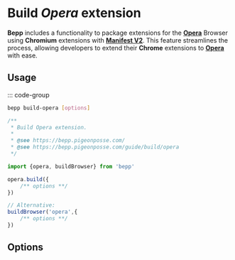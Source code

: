 # Build _Opera_ extension

**Bepp** includes a functionality to package extensions for the [**Opera**](https://www.opera.com/) Browser using **Chromium** extensions with [**Manifest V2**](https://developer.chrome.com/docs/extensions/mv2). This feature streamlines the process, allowing developers to extend their **Chrome** extensions to [**Opera**](https://www.opera.com/) with ease.

## Usage

::: code-group

```bash
bepp build-opera [options]
```

```js
/**
 * Build Opera extension.
 * 
 * @see https://bepp.pigeonposse.com/
 * @see https://bepp.pigeonposse.com/guide/build/opera
 */

import {opera, buildBrowser} from 'bepp'

opera.build({
    /** options **/
})

// Alternative:
buildBrowser('opera',{
    /** options **/
})
```

## Options

<!--@include: ../../partials/build-browser-chromium-input-m2.md-->
<!--@include: ../../partials/build-browser-shared.md-->
<!--@include: ../../partials/options-shared.md-->
